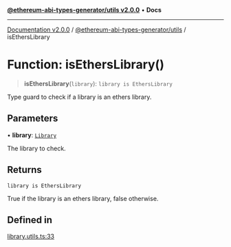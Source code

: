 [**@ethereum-abi-types-generator/utils v2.0.0**](../README.md) • **Docs**

***

[Documentation v2.0.0](../../../packages.md) / [@ethereum-abi-types-generator/utils](../README.md) / isEthersLibrary

# Function: isEthersLibrary()

> **isEthersLibrary**(`library`): `library is EthersLibrary`

Type guard to check if a library is an ethers library.

## Parameters

• **library**: [`Library`](../../types/type-aliases/Library.md)

The library to check.

## Returns

`library is EthersLibrary`

True if the library is an ethers library, false otherwise.

## Defined in

[library.utils.ts:33](https://github.com/niZmosis/ethereum-abi-types-generator/blob/8be0c174f1ad191b06c4413881733fc6912573c5/packages/utils/src/library.utils.ts#L33)
